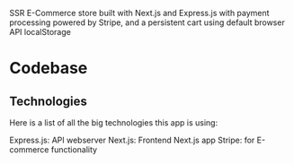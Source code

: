 SSR E-Commerce store built with Next.js and Express.js with payment processing powered by Stripe, and a persistent cart using default browser API localStorage

# Codebase
## Technologies
Here is a list of all the big technologies this app is using:

Express.js: API webserver
Next.js: Frontend Next.js app
Stripe: for E-commerce functionality
